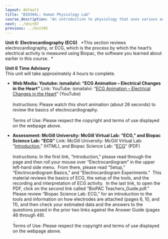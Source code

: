 ```yaml
---
layout: default
title: "BIO304L: Human Physiology Lab"
course_description: "An introduction to physiology that uses various activities and exercises to explore the subject. Lab topics include: enzyme activity, electroencephalography (EEG), electromyogram (EMG), electrocardiography (ECG), reflexes, blood pressure and heart rate, blood typing, spirometry, urinalysis, digestion of carbohydrates and proteins, and sea urchin embryology."
next: ../Unit07
previous: ../Unit05
---
```

**Unit 6: Electrocardiography (ECG)** <span id="6"></span> 
*This section reviews electrocardiography, or ECG, which is the process
by which the heart’s electrical activity is measured using Biopac, the
software you learned about earlier in this course.  *

**Unit 6 Time Advisory**  
This unit will take approximately 4 hours to complete.

-   **Web Media: Youtube: ismailalvi: “ECG Animation – Electrical
    Changes in the Heart”**
    Link: YouTube: ismailalvi: “[ECG Animation – Electrical Changes in
    the Heart](http://www.youtube.com/watch?v=lIQXzgesdDg)” (YouTube)  
        
     Instructions: Please watch this short animation (about 26 seconds)
    to review the basics of electrocardiography.   
        
     Terms of Use: Please respect the copyright and terms of use
    displayed on the webpage above.

-   **Assessment: McGill University: McGill Virtual Lab: “ECG,” and
    Biopac Science Lab: “ECG”**
    Link: McGill University: McGill Virtual Lab:
    “[Introduction](http://www.medicine.mcgill.ca/physio/vlab/cardio/introECG.htm),”
    (HTML), and Biopac Science Lab:
    “[ECG](https://wiki.brown.edu/confluence/dosearchsite.action?queryString=Biopac)”
    (PDF)  
        
     Instructions: In the first link, “Introduction,” please read
    through the page and then roll your mouse over “Electrocardiogram”
    in the upper left-hand side menu.  From there, please read “Setup,”
    “Electrocardiogram Basics,” and “Electrocardiogram Experiments.” 
    This material reviews the basics of ECG, the setup of the tools, and
    the recording and interpretation of ECG activity.  In the last link,
    to open the PDF, click on the second link called “BioPAC
    Teachers\_Guide.pdf.”  Please review “Biopac Science Lab: ECG,” for
    an introduction to the tools and information on how electrodes are
    attached (pages 6, 10, and 11), and then check your estimated data
    and the answers to the questions posed in the prior two links
    against the Answer Guide (pages 46 through 49).  
      .  
     Terms of Use: Please respect the copyright and terms of use
    displayed on the webpage above.


